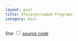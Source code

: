 ```yaml
---
layout: post
title: 0fajarpurnama0 Programs
category: misc
---
```


<label for="star">Star</label>
<input type="checkbox" id="star" name="star" value="starred">
<a href="http://raboninco.com/22989623/coding-json-get-source">source code</a>

<div id="codinglist"></div>

<script>
	$(document).ready(function(){
	  codinglist();
	}).change(function(){
	  codinglist();
	});

	function codinglist(){
	  $('#codinglist').html('');
	  var star = $('#star').val();
	  $.getJSON('https://0fajarpurnama0.github.io/assets/json/codinglist.json', function(data) {
	   var codinglist_length = data.codinglist.length - 1;
		for(i = codinglist_length; i >= 0; i--){
		  if($('#star').is(":checked")){
			if(data.codinglist[i].star == star){
			  print('codinglist', data.codinglist[i].title, data.codinglist[i].link, data.codinglist[i].directlink, data.codinglist[i].embed, data.codinglist[i].description);
			}
			continue;
		  } else {
			print('codinglist', data.codinglist[i].title, data.codinglist[i].link, data.codinglist[i].directlink, data.codinglist[i].embed, data.codinglist[i].description);
		  }
		}
	  });
	}

	function print(id, title, link, directlink, embed, description){
	  $('#'+id).append(`
		  <h2><a href="`+link+`">`+title+`</a></h2>
		  <div class="video-container"><iframe src="`+embed+`" alt="`+directlink+`" allowfullscreen></iframe></div>
		  <p>`+description+`</p><a href="`+link+`">source code</a>
	  `);
	}
</script>
